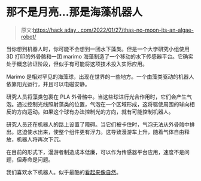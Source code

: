 # 那不是月亮…那是海藻机器人

> 原文:[https://hack aday . com/2022/01/27/thas-no-moon-its-an-algae-robot/](https://hackaday.com/2022/01/27/thats-no-moon-its-an-algae-robot/)

当你想到机器人时，你可能不会想到一团水下藻类。但是一个大学研究小组使用 3D 打印的外骨骼和一团 marimo 海藻制造了一个移动的水下传感器平台。它确实处于概念验证阶段，但似乎有可能将这项技术投入实际应用。

Marimo 是相对罕见的海藻球，出现在世界的一些地方。一个由藻类驱动的机器人依靠阳光运行，并且可以电磁安静。

研究人员将藻类包裹在 PLA 外骨骼中。当这些球进行光合作用时，它们会产生气泡。通过控制光线照射藻类的位置，气泡在一个区域形成，这将驱使周围的球向相反的方向运动。如果这个球有办法控制光的方向，就有可能控制机器人。

研究人员还在机器人的路上设置了障碍。当它们被卡住时，气泡无法从外骨骼中排出。这迫使水出来，使整个组件更有浮力。这导致漫游车上升，随着气体自由释放，机器人将再次下沉。

在目前的形式下，漫游者制造成本低廉，可以作为传感器平台应用，速度不是问题，但寿命是问题。

我们喜欢水下机器人。似乎最酷的[看起来像自然](https://hackaday.com/2021/01/18/robotic-fish-swarm-together-using-cameras-and-leds/)。